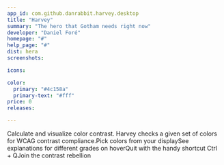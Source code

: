 ```yaml
---
app_id: com.github.danrabbit.harvey.desktop
title: "Harvey"
summary: "The hero that Gotham needs right now"
developer: "Daniel Foré"
homepage: "#"
help_page: "#"
dist: hera
screenshots:

icons:

color:
  primary: "#4c158a"
  primary-text: "#fff"
price: 0
releases:

---
```


Calculate and visualize color contrast. Harvey checks a given set of colors for WCAG contrast compliance.Pick colors from your displaySee explanations for different grades on hoverQuit with the handy shortcut Ctrl + QJoin the contrast rebellion